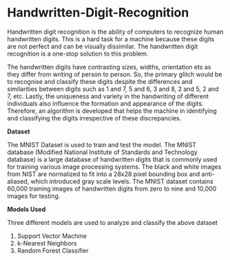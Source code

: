 # Handwritten-Digit-Recognition


Handwritten digit recognition is the ability of computers to recognize human handwritten digits. This is a hard task for a machine because these digits are not perfect and can be visually dissimilar. The handwritten digit recognition is a one-stop solution to this problem.

The handwritten digits have contrasting sizes, widths, orientation ets as they differ from writing of person to person. So, the primary glitch would be to recognise and classify these digits despite the differences and similarities between digits such as 1 and 7, 5 and 6, 3 and 8, 2 and 5, 2 and 7, etc. Lastly, the uniqueness and variety in the handwriting of different individuals also influence the formation and appearance of the digits. Therefore, an algorithm is developed that helps the machine in identifying and classifying the digits irrespective of these discrepancies.

**Dataset**


The MNIST Dataset is used to train and test the model. The MNIST database (Modified National Institute of Standards and Technology database) is a large database of handwritten digits that is commonly used for training various image processing systems. The black and white images from NIST are normalized to fit into a 28x28 pixel bounding box and anti-aliased, which introduced gray scale levels. The MNIST dataset contains 60,000 training images of handwritten digits from zero to nine and 10,000 images for testing.

**Models Used**


Three different models are used to analyze and classify the above dataset 
  1. Support Vector Machine
  2. k-Nearest Neighbors
  3. Random Forest Classifier




